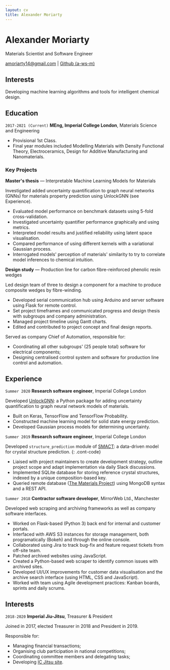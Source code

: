 ```yaml
---
layout: cv
title: Alexander Moriarty
---
```


# Alexander Moriarty

Materials Scientist and Software Engineer

<div id="webaddress">
<a href="mailto:amoriarty14@gmail.com">amoriarty14@gmail.com</a>
| <a href="https://github.com/a-ws-m">Github (a-ws-m)</a>
</div>

## Interests

Developing machine learning algorithms and tools for intelligent chemical design.

## Education

`2017-2021 (Current)`
__MEng, Imperial College London__, Materials Science and Engineering

- Provisional 1st Class.
- Final year modules included Modelling Materials with Density Functional
  Theory, Electroceramics, Design for Additive Manufacturing and Nanomaterials.

### Key Projects

__Master's thesis__ &mdash; Interpretable Machine Learning Models for Materials

Investigated added uncertainty quantification to graph neural networks (GNNs)
for materials property prediction using UnlockGNN (see Experience).

- Evaluated model performance on benchmark datasets using 5-fold
  cross-validation.
- Investigated uncertainty quantifier performance graphically and using metrics.
- Interpreted model results and justified reliability using latent space
  visualisation.
- Compared performance of using different kernels with a variational Gaussian
  process.
- Interrogated models' perception of materials' similarity to try to correlate
    model inferences to chemical intuition.

__Design study__ &mdash; Production line for carbon fibre-reinforced phenolic resin wedges

Led design team of three to design a component for a machine to produce composite wedges by fibre-winding.

- Developed serial communication hub using Arduino and server software using Flask for remote control.
- Set project timeframes and communicated progress and design thesis with subgroups and company administration.
- Managed project timeline using Gantt charts.
- Edited and contributed to project concept and final design reports.

Served as company Chief of Automation, responsible for:

- Coordinating all other subgroups' (25 people total) software for electrical components;
- Designing centralised control system and software for production line control and automation.

## Experience

`Summer 2020`
__Research software engineer__, Imperial College London

Developed [UnlockGNN](https://github.com/a-ws-m/unlockGNN): a Python package for adding uncertainty quantification to graph neural network models of materials.

- Built on Keras, TensorFlow and TensorFlow Probability.
- Constructed machine learning model for solid state energy prediction.
- Developed Gaussian process models for determining uncertainty.

`Summer 2019`
__Research software engineer__, Imperial College London

Developed `structure_prediction` module of [SMACT](https://github.com/WMD-group/SMACT): a data-driven model for crystal structure prediction.
{: .cont-code}

- Liaised with project maintainers to create development strategy, outline project scope and adapt implementation via daily Slack discussions.
- Implemented SQLite database for storing reference crystal structures, indexed by a unique composition-based key.
- Queried remote database ([The Materials Project](https://materialsproject.org/)) using MongoDB syntax and a REST API.

`Summer 2018`
__Contractor software developer__, MirrorWeb Ltd., Manchester

Developed web scraping and archiving frameworks as well as company software interfaces.

- Worked on Flask-based (Python 3) back end for internal and customer portals.
- Interfaced with AWS S3 instances for storage management, both programatically (Bokeh) and through the online console.
- Collaborated using Jira to track bug-fix and feature request tickets from off-site team.
- Patched archived websites using JavaScript.
- Created a Python-based web scraper to identify common issues with archived sites.
- Developed UI/UX improvements for customer data visualisation and the archive search interface (using HTML, CSS and JavaScript).
- Worked with team using Agile development practices: Kanban boards, sprints and daily scrums.

## Interests

`2018-2020`
__Imperial Jiu-Jitsu__, Treasurer & President

Joined in 2017, elected Treasurer in 2018 and President in 2019.

Responsible for:

- Managing financial transactions;
- Organising club participation in national competitions;
- Coordinating committee members and delegating tasks;
- Developing [IC Jitsu site](https://union.ic.ac.uk/acc/jujitsu/).

<!-- ### Footer

Last updated: October 2020 -->
